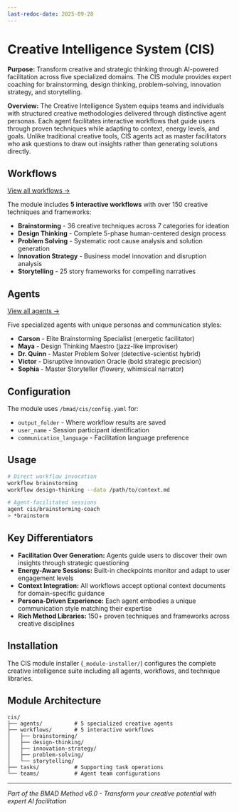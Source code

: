 ```yaml
---
last-redoc-date: 2025-09-28
---
```


<!-- Powered by BMAD-CORE™ -->

# Creative Intelligence System (CIS)

**Purpose:** Transform creative and strategic thinking through AI-powered facilitation across five specialized domains. The CIS module provides expert coaching for brainstorming, design thinking, problem-solving, innovation strategy, and storytelling.

**Overview:** The Creative Intelligence System equips teams and individuals with structured creative methodologies delivered through distinctive agent personas. Each agent facilitates interactive workflows that guide users through proven techniques while adapting to context, energy levels, and goals. Unlike traditional creative tools, CIS agents act as master facilitators who ask questions to draw out insights rather than generating solutions directly.

## Workflows

[View all workflows →](./workflows/README.md)

The module includes **5 interactive workflows** with over 150 creative techniques and frameworks:

- **Brainstorming** - 36 creative techniques across 7 categories for ideation
- **Design Thinking** - Complete 5-phase human-centered design process
- **Problem Solving** - Systematic root cause analysis and solution generation
- **Innovation Strategy** - Business model innovation and disruption analysis
- **Storytelling** - 25 story frameworks for compelling narratives

## Agents

[View all agents →](./agents/README.md)

Five specialized agents with unique personas and communication styles:

- **Carson** - Elite Brainstorming Specialist (energetic facilitator)
- **Maya** - Design Thinking Maestro (jazz-like improviser)
- **Dr. Quinn** - Master Problem Solver (detective-scientist hybrid)
- **Victor** - Disruptive Innovation Oracle (bold strategic precision)
- **Sophia** - Master Storyteller (flowery, whimsical narrator)

## Configuration

The module uses `/bmad/cis/config.yaml` for:

- `output_folder` - Where workflow results are saved
- `user_name` - Session participant identification
- `communication_language` - Facilitation language preference

## Usage

```bash
# Direct workflow invocation
workflow brainstorming
workflow design-thinking --data /path/to/context.md

# Agent-facilitated sessions
agent cis/brainstorming-coach
> *brainstorm
```

## Key Differentiators

- **Facilitation Over Generation:** Agents guide users to discover their own insights through strategic questioning
- **Energy-Aware Sessions:** Built-in checkpoints monitor and adapt to user engagement levels
- **Context Integration:** All workflows accept optional context documents for domain-specific guidance
- **Persona-Driven Experience:** Each agent embodies a unique communication style matching their expertise
- **Rich Method Libraries:** 150+ proven techniques and frameworks across creative disciplines

## Installation

The CIS module installer (`_module-installer/`) configures the complete creative intelligence suite including all agents, workflows, and technique libraries.

## Module Architecture

```
cis/
├── agents/          # 5 specialized creative agents
├── workflows/       # 5 interactive workflows
│   ├── brainstorming/
│   ├── design-thinking/
│   ├── innovation-strategy/
│   ├── problem-solving/
│   └── storytelling/
├── tasks/           # Supporting task operations
└── teams/           # Agent team configurations
```

---

_Part of the BMAD Method v6.0 - Transform your creative potential with expert AI facilitation_
